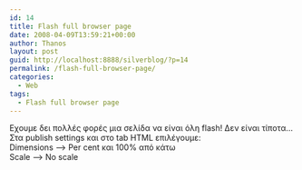 ```yaml
---
id: 14
title: Flash full browser page
date: 2008-04-09T13:59:21+00:00
author: Thanos
layout: post
guid: http://localhost:8888/silverblog/?p=14
permalink: /flash-full-browser-page/
categories:
  - Web
tags:
  - Flash full browser page
---
```

Εχουμε δει πολλές φορές μια σελίδα να είναι όλη flash! Δεν είναι τίποτα…  
Στα publish settings και στο tab HTML επιλέγουμε:  
Dimensions –> Per cent και 100% από κάτω  
Scale –> No scale
